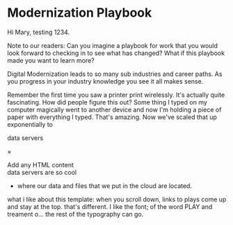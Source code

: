 # Modernization Playbook

Hi Mary, testing 1234. 

Note to our readers: Can you imagine a playbook for work that you would look forward to checking in to see what has changed? What if this playbook made you want to learn more? 

Digital Modernization leads to so many sub industries and career paths. As you progress in your industry knowledge you see it all makes sense.  

Remember the first time you saw a printer print wirelessly. It's actually quite fascinating. How did people figure this out? Some thing I typed on my computer magically went to another device and now I'm holding a piece of paper with everything I typed. That's amazing. Now we've scaled that up exponentially to 

<a class="trigger_popup_fricc">data servers</a>

<div class="hover_bkgr_fricc">
    <span class="helper"></span>
    <div>
        <div class="popupCloseButton">&times;</div>
        <p>Add any HTML content<br />data servers are so cool</p>
    </div>
</div> 

- where our data and files that we put in the cloud are located. 

what i like about this template: 
when you scroll down, links to plays come up and stay at the top. that's different. 
I like the font; of the word PLAY and treament o... the rest of the typography can go. 

